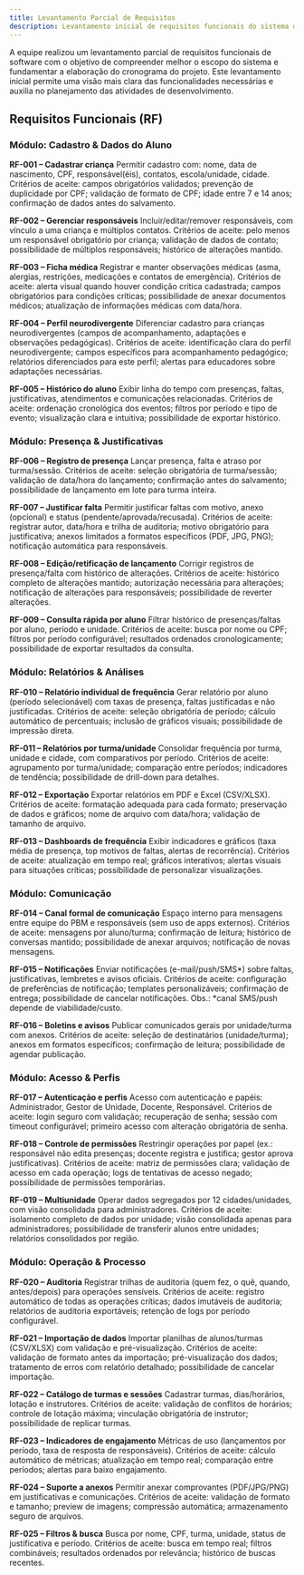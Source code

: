 ```yaml
---
title: Levantamento Parcial de Requisitos
description: Levantamento inicial de requisitos funcionais do sistema de gestão de atividades do Programa Bombeiro Mirim.
---
```


A equipe realizou um levantamento parcial de requisitos funcionais de software com o objetivo de compreender melhor o escopo do sistema e fundamentar a elaboração do cronograma do projeto. Este levantamento inicial permite uma visão mais clara das funcionalidades necessárias e auxilia no planejamento das atividades de desenvolvimento.

## Requisitos Funcionais (RF)

### Módulo: Cadastro & Dados do Aluno

**RF-001 – Cadastrar criança**
Permitir cadastro com: nome, data de nascimento, CPF, responsável(éis), contatos, escola/unidade, cidade.
Critérios de aceite: campos obrigatórios validados; prevenção de duplicidade por CPF; validação de formato de CPF; idade entre 7 e 14 anos; confirmação de dados antes do salvamento.

**RF-002 – Gerenciar responsáveis**
Incluir/editar/remover responsáveis, com vínculo a uma criança e múltiplos contatos.
Critérios de aceite: pelo menos um responsável obrigatório por criança; validação de dados de contato; possibilidade de múltiplos responsáveis; histórico de alterações mantido.

**RF-003 – Ficha médica**
Registrar e manter observações médicas (asma, alergias, restrições, medicações e contatos de emergência).
Critérios de aceite: alerta visual quando houver condição crítica cadastrada; campos obrigatórios para condições críticas; possibilidade de anexar documentos médicos; atualização de informações médicas com data/hora.

**RF-004 – Perfil neurodivergente**
Diferenciar cadastro para crianças neurodivergentes (campos de acompanhamento, adaptações e observações pedagógicas).
Critérios de aceite: identificação clara do perfil neurodivergente; campos específicos para acompanhamento pedagógico; relatórios diferenciados para este perfil; alertas para educadores sobre adaptações necessárias.

**RF-005 – Histórico do aluno**
Exibir linha do tempo com presenças, faltas, justificativas, atendimentos e comunicações relacionadas.
Critérios de aceite: ordenação cronológica dos eventos; filtros por período e tipo de evento; visualização clara e intuitiva; possibilidade de exportar histórico.

### Módulo: Presença & Justificativas

**RF-006 – Registro de presença**
Lançar presença, falta e atraso por turma/sessão.
Critérios de aceite: seleção obrigatória de turma/sessão; validação de data/hora do lançamento; confirmação antes do salvamento; possibilidade de lançamento em lote para turma inteira.

**RF-007 – Justificar falta**
Permitir justificar faltas com motivo, anexo (opcional) e status (pendente/aprovada/recusada).
Critérios de aceite: registrar autor, data/hora e trilha de auditoria; motivo obrigatório para justificativa; anexos limitados a formatos específicos (PDF, JPG, PNG); notificação automática para responsáveis.

**RF-008 – Edição/retificação de lançamento**
Corrigir registros de presença/falta com histórico de alterações.
Critérios de aceite: histórico completo de alterações mantido; autorização necessária para alterações; notificação de alterações para responsáveis; possibilidade de reverter alterações.

**RF-009 – Consulta rápida por aluno**
Filtrar histórico de presenças/faltas por aluno, período e unidade.
Critérios de aceite: busca por nome ou CPF; filtros por período configurável; resultados ordenados cronologicamente; possibilidade de exportar resultados da consulta.

### Módulo: Relatórios & Análises

**RF-010 – Relatório individual de frequência**
Gerar relatório por aluno (período selecionável) com taxas de presença, faltas justificadas e não justificadas.
Critérios de aceite: seleção obrigatória de período; cálculo automático de percentuais; inclusão de gráficos visuais; possibilidade de impressão direta.

**RF-011 – Relatórios por turma/unidade**
Consolidar frequência por turma, unidade e cidade, com comparativos por período.
Critérios de aceite: agrupamento por turma/unidade; comparação entre períodos; indicadores de tendência; possibilidade de drill-down para detalhes.

**RF-012 – Exportação**
Exportar relatórios em PDF e Excel (CSV/XLSX).
Critérios de aceite: formatação adequada para cada formato; preservação de dados e gráficos; nome de arquivo com data/hora; validação de tamanho de arquivo.

**RF-013 – Dashboards de frequência**
Exibir indicadores e gráficos (taxa média de presença, top motivos de faltas, alertas de recorrência).
Critérios de aceite: atualização em tempo real; gráficos interativos; alertas visuais para situações críticas; possibilidade de personalizar visualizações.

### Módulo: Comunicação

**RF-014 – Canal formal de comunicação**
Espaço interno para mensagens entre equipe do PBM e responsáveis (sem uso de apps externos).
Critérios de aceite: mensagens por aluno/turma; confirmação de leitura; histórico de conversas mantido; possibilidade de anexar arquivos; notificação de novas mensagens.

**RF-015 – Notificações**
Enviar notificações (e-mail/push/SMS*) sobre faltas, justificativas, lembretes e avisos oficiais.
Critérios de aceite: configuração de preferências de notificação; templates personalizáveis; confirmação de entrega; possibilidade de cancelar notificações.
Obs.: *canal SMS/push depende de viabilidade/custo.

**RF-016 – Boletins e avisos**
Publicar comunicados gerais por unidade/turma com anexos.
Critérios de aceite: seleção de destinatários (unidade/turma); anexos em formatos específicos; confirmação de leitura; possibilidade de agendar publicação.

### Módulo: Acesso & Perfis

**RF-017 – Autenticação e perfis**
Acesso com autenticação e papéis: Administrador, Gestor de Unidade, Docente, Responsável.
Critérios de aceite: login seguro com validação; recuperação de senha; sessão com timeout configurável; primeiro acesso com alteração obrigatória de senha.

**RF-018 – Controle de permissões**
Restringir operações por papel (ex.: responsável não edita presenças; docente registra e justifica; gestor aprova justificativas).
Critérios de aceite: matriz de permissões clara; validação de acesso em cada operação; logs de tentativas de acesso negado; possibilidade de permissões temporárias.

**RF-019 – Multiunidade**
Operar dados segregados por 12 cidades/unidades, com visão consolidada para administradores.
Critérios de aceite: isolamento completo de dados por unidade; visão consolidada apenas para administradores; possibilidade de transferir alunos entre unidades; relatórios consolidados por região.

### Módulo: Operação & Processo

**RF-020 – Auditoria**
Registrar trilhas de auditoria (quem fez, o quê, quando, antes/depois) para operações sensíveis.
Critérios de aceite: registro automático de todas as operações críticas; dados imutáveis de auditoria; relatórios de auditoria exportáveis; retenção de logs por período configurável.

**RF-021 – Importação de dados**
Importar planilhas de alunos/turmas (CSV/XLSX) com validação e pré-visualização.
Critérios de aceite: validação de formato antes da importação; pré-visualização dos dados; tratamento de erros com relatório detalhado; possibilidade de cancelar importação.

**RF-022 – Catálogo de turmas e sessões**
Cadastrar turmas, dias/horários, lotação e instrutores.
Critérios de aceite: validação de conflitos de horários; controle de lotação máxima; vinculação obrigatória de instrutor; possibilidade de replicar turmas.

**RF-023 – Indicadores de engajamento**
Métricas de uso (lançamentos por período, taxa de resposta de responsáveis).
Critérios de aceite: cálculo automático de métricas; atualização em tempo real; comparação entre períodos; alertas para baixo engajamento.

**RF-024 – Suporte a anexos**
Permitir anexar comprovantes (PDF/JPG/PNG) em justificativas e comunicações.
Critérios de aceite: validação de formato e tamanho; preview de imagens; compressão automática; armazenamento seguro de arquivos.

**RF-025 – Filtros & busca**
Busca por nome, CPF, turma, unidade, status de justificativa e período.
Critérios de aceite: busca em tempo real; filtros combináveis; resultados ordenados por relevância; histórico de buscas recentes.
